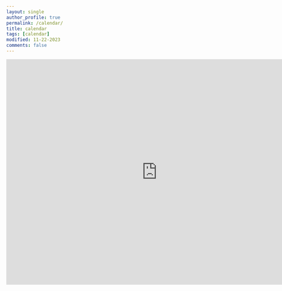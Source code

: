 ```yaml
---
layout: single
author_profile: true
permalink: /calendar/
title: calendar
tags: [calendar]
modified: 11-22-2023
comments: false
---
```




<iframe src="https://calendar.google.com/calendar/embed?src=ilya.j.h.d%40gmail.com&ctz=Asia%2FTehran" style="border: 0" width="800" height="600" frameborder="0" scrolling="no"></iframe>


